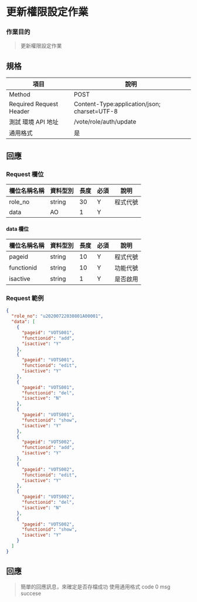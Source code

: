 # 更新權限設定作業

### 作業目的

> 更新權限設定作業

## 規格

| 項目                    | 說明                                         |
| ----------------------- | -------------------------------------------- |
| Method                  | POST                                         |
| Required Request Header | Content-Type:application/json; charset=UTF-8 |
| 測試 環境 API 地址      | /vote/role/auth/update                       |
| 通用格式                | 是                                           |

## 回應

### Request 欄位

| 欄位名稱名稱 | 資料型別 | 長度 | 必須 | 說明     |
| ------------ | -------- | ---- | ---- | -------- |
| role_no      | string   | 30   | Y    | 程式代號 |
| data         | AO       | 1    | Y    |          |

#### data 欄位

| 欄位名稱名稱 | 資料型別 | 長度 | 必須 | 說明     |
| ------------ | -------- | ---- | ---- | -------- |
| pageid       | string   | 10   | Y    | 程式代號 |
| functionid   | string   | 10   | Y    | 功能代號 |
| isactive     | string   | 1    | Y    | 是否啟用 |

### Request 範例

```json
{
  "role_no": "u20200722030801A00001",
  "data": [
    {
      "pageid": "VOTS001",
      "functionid": "add",
      "isactive": "Y"
    },
    {
      "pageid": "VOTS001",
      "functionid": "edit",
      "isactive": "Y"
    },
    {
      "pageid": "VOTS001",
      "functionid": "del",
      "isactive": "N"
    },
    {
      "pageid": "VOTS001",
      "functionid": "show",
      "isactive": "Y"
    },
    {
      "pageid": "VOTS002",
      "functionid": "add",
      "isactive": "Y"
    },
    {
      "pageid": "VOTS002",
      "functionid": "edit",
      "isactive": "Y"
    },
    {
      "pageid": "VOTS002",
      "functionid": "del",
      "isactive": "N"
    },
    {
      "pageid": "VOTS002",
      "functionid": "show",
      "isactive": "Y"
    }
  ]
}
```

## 回應

> 簡單的回應訊息，來確定是否存檔成功
> 使用通用格式 code 0 msg succese
